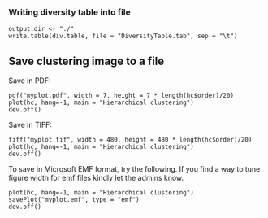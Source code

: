 ### Writing diversity table into file

    output.dir <- "./"
    write.table(div.table, file = "DiversityTable.tab", sep = "\t")

Save clustering image to a file
-------------------------------

Save in PDF:

    pdf("myplot.pdf", width = 7, height = 7 * length(hc$order)/20)
    plot(hc, hang=-1, main = "Hierarchical clustering")
    dev.off()

Save in TIFF:

    tiff("myplot.tif", width = 480, height = 480 * length(hc$order)/20)
    plot(hc, hang=-1, main = "Hierarchical clustering")
    dev.off()

To save in Microsoft EMF format, try the following. If you find a way to
tune figure width for emf files kindly let the admins know.

    plot(hc, hang=-1, main = "Hierarchical clustering")
    savePlot("myplot.emf", type = "emf")
    dev.off()
